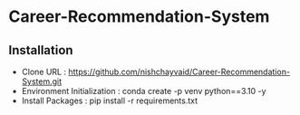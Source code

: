 # Career-Recommendation-System

## Installation
* Clone URL : https://github.com/nishchayvaid/Career-Recommendation-System.git
* Environment Initialization : conda create -p venv python==3.10 -y
* Install Packages : pip install -r requirements.txt
